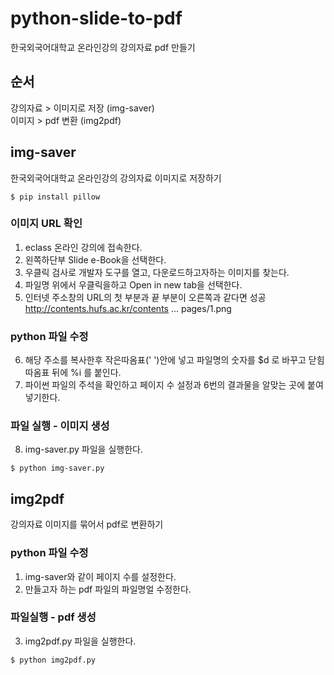 # python-slide-to-pdf
한국외국어대학교 온라인강의 강의자료 pdf 만들기  

## 순서 
강의자료 > 이미지로 저장 (img-saver)  
이미지 > pdf 변환 (img2pdf)

## img-saver
한국외국어대학교 온라인강의 강의자료 이미지로 저장하기

``` shell
$ pip install pillow
```
### 이미지 URL 확인
1. eclass 온라인 강의에 접속한다.  
2. 왼쪽하단부 Slide e-Book을 선택한다. 
3. 우클릭 검사로 개발자 도구를 열고, 다운로드하고자하는 이미지를 찾는다. 
4. 파일명 위에서 우클릭을하고 Open in new tab을 선택한다. 
5. 인터넷 주소창의 URL의 첫 부분과 끝 부분이 오른쪽과 같다면 성공 http://contents.hufs.ac.kr/contents ... pages/1.png 

### python 파일 수정
6. 해당 주소를 복사한후 작은따옴표(' ')안에 넣고 파일명의 숫자를 $d 로 바꾸고 닫힘 따옴표 뒤에 %i 를 붙인다. 
7. 파이썬 파일의 주석을 확인하고 페이지 수 설정과 6번의 결과물을 알맞는 곳에 붙여넣기한다. 

### 파일 실행 - 이미지 생성
8. img-saver.py 파일을 실행한다. 
``` shell
$ python img-saver.py
```

## img2pdf
강의자료 이미지를 묶어서 pdf로 변환하기

### python 파일 수정
1. img-saver와 같이 페이지 수를 설정한다. 
2. 만들고자 하는 pdf 파일의 파일명얼 수정한다. 

### 파일실행 - pdf 생성
3. img2pdf.py 파일을 실행한다. 
``` shell
$ python img2pdf.py
```
